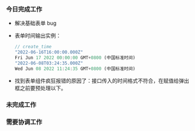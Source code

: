 ### 今日完成工作

- 解决基础表单 bug

- 表单时间输出实例：

  ```js
  // create_time
  "2022-06-16T16:00:00.000Z"
  Fri Jun 17 2022 00:00:00 GMT+0800 (中国标准时间)
  "2022-06-08T03:24:35.000Z"
  Wed Jun 08 2022 11:24:35 GMT+0800 (中国标准时间)
  ```

- 找到表单组件疯狂报错的原因了：接口传入的时间格式不符合，在赋值给弹出框之前要预处理以下。

### 未完成工作



### 需要协调工作

